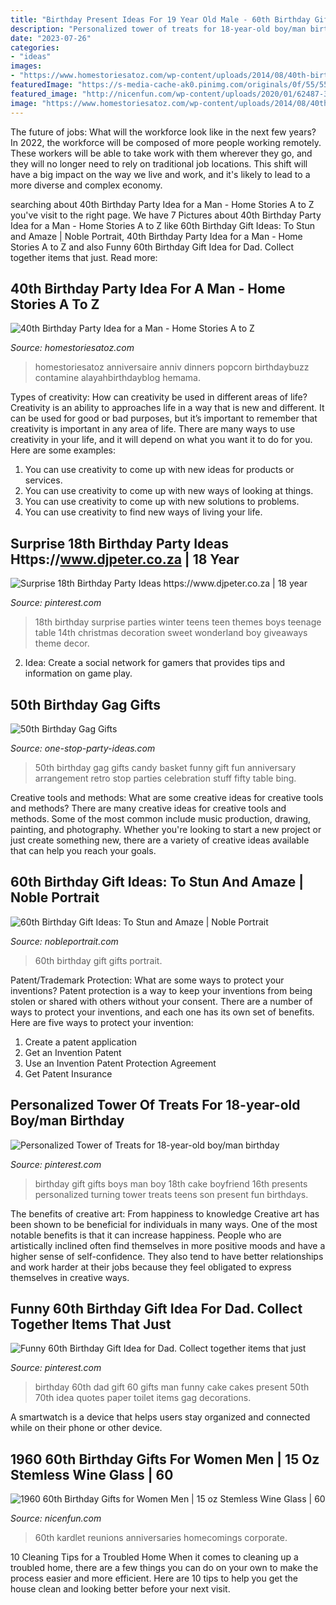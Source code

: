 ```yaml
---
title: "Birthday Present Ideas For 19 Year Old Male - 60th Birthday Gift Gifts Portrait"
description: "Personalized tower of treats for 18-year-old boy/man birthday"
date: "2023-07-26"
categories:
- "ideas"
images:
- "https://www.homestoriesatoz.com/wp-content/uploads/2014/08/40th-birthday-idea-for-a-man.jpg"
featuredImage: "https://s-media-cache-ak0.pinimg.com/originals/0f/55/55/0f55555836dc81aa4029d49b5f16a662.jpg"
featured_image: "http://nicenfun.com/wp-content/uploads/2020/01/62487-3.jpg"
image: "https://www.homestoriesatoz.com/wp-content/uploads/2014/08/40th-birthday-idea-for-a-man.jpg"
---
```



The future of jobs: What will the workforce look like in the next few years?
In 2022, the workforce will be composed of more people working remotely. These workers will be able to take work with them wherever they go, and they will no longer need to rely on traditional job locations. This shift will have a big impact on the way we live and work, and it's likely to lead to a more diverse and complex economy.

	

		
searching about 40th Birthday Party Idea for a Man - Home Stories A to Z you've visit to the right page. We have 7 Pictures about 40th Birthday Party Idea for a Man - Home Stories A to Z like 60th Birthday Gift Ideas: To Stun and Amaze | Noble Portrait, 40th Birthday Party Idea for a Man - Home Stories A to Z and also Funny 60th Birthday Gift Idea for Dad. Collect together items that just. Read more:
		
    
## 40th Birthday Party Idea For A Man - Home Stories A To Z

<img loading=lazy src="https://www.homestoriesatoz.com/wp-content/uploads/2014/08/40th-birthday-idea-for-a-man.jpg" onerror="this.onerror=null;this.src='https://tse3.mm.bing.net/th?id=OIP.0KNT9inq9nXCr0aiZ6g5zAHaHa&amp;pid=15.1';" alt="40th Birthday Party Idea for a Man - Home Stories A to Z">

_Source: homestoriesatoz.com_

>homestoriesatoz anniversaire anniv dinners popcorn birthdaybuzz contamine alayahbirthdayblog hemama. 

	

Types of creativity: How can creativity be used in different areas of life?
Creativity is an ability to approaches life in a way that is new and different. It can be used for good or bad purposes, but it’s important to remember that creativity is important in any area of life. There are many ways to use creativity in your life, and it will depend on what you want it to do for you. Here are some examples: 
1. You can use creativity to come up with new ideas for products or services.
2. You can use creativity to come up with new ways of looking at things.
3. You can use creativity to come up with new solutions to problems.
4. You can use creativity to find new ways of living your life.

    
## Surprise 18th Birthday Party Ideas Https://www.djpeter.co.za | 18 Year

<img loading=lazy src="https://s-media-cache-ak0.pinimg.com/originals/a1/50/c6/a150c6fee3642dddbcf5054cc5e35986.jpg" onerror="this.onerror=null;this.src='https://tse2.mm.bing.net/th?id=OIP.eB07DaI4AcCcYaASV9YzVAHaJ3&amp;pid=15.1';" alt="Surprise 18th Birthday Party Ideas https://www.djpeter.co.za | 18 year">

_Source: pinterest.com_

>18th birthday surprise parties winter teens teen themes boys teenage table 14th christmas decoration sweet wonderland boy giveaways theme decor. 

	

2. Idea: Create a social network for gamers that provides tips and information on game play.

    
## 50th Birthday Gag Gifts

<img loading=lazy src="http://www.one-stop-party-ideas.com/images/50th-Birthday-Gag-Gifts-Facts-Basket.jpg" onerror="this.onerror=null;this.src='https://tse2.mm.bing.net/th?id=OIP.S6QueK1cgAtFXZMFUCXUQQAAAA&amp;pid=15.1';" alt="50th Birthday Gag Gifts">

_Source: one-stop-party-ideas.com_

>50th birthday gag gifts candy basket funny gift fun anniversary arrangement retro stop parties celebration stuff fifty table bing. 

	

Creative tools and methods: What are some creative ideas for creative tools and methods?
There are many creative ideas for creative tools and methods. Some of the most common include music production, drawing, painting, and photography. Whether you're looking to start a new project or just create something new, there are a variety of creative ideas available that can help you reach your goals.

    
## 60th Birthday Gift Ideas: To Stun And Amaze | Noble Portrait

<img loading=lazy src="http://nobleportrait.com/wp-content/uploads/2017/05/60th-birthday-gift-ideas.jpg" onerror="this.onerror=null;this.src='https://tse4.mm.bing.net/th?id=OIP.S5L0iHZacNQ1rPvhtjq-owHaEH&amp;pid=15.1';" alt="60th Birthday Gift Ideas: To Stun and Amaze | Noble Portrait">

_Source: nobleportrait.com_

>60th birthday gift gifts portrait. 

	

Patent/Trademark Protection: What are some ways to protect your inventions?
Patent protection is a way to keep your inventions from being stolen or shared with others without your consent. There are a number of ways to protect your inventions, and each one has its own set of benefits. Here are five ways to protect your invention: 
1. Create a patent application 
2. Get an Invention Patent 
3. Use an Invention Patent Protection Agreement 
4. Get Patent Insurance 

    
## Personalized Tower Of Treats For 18-year-old Boy/man Birthday

<img loading=lazy src="https://s-media-cache-ak0.pinimg.com/originals/0f/55/55/0f55555836dc81aa4029d49b5f16a662.jpg" onerror="this.onerror=null;this.src='https://tse3.mm.bing.net/th?id=OIP.mt56oIkVhTEH5FjzBV1b0gAAAA&amp;pid=15.1';" alt="Personalized Tower of Treats for 18-year-old boy/man birthday">

_Source: pinterest.com_

>birthday gift gifts boys man boy 18th cake boyfriend 16th presents personalized turning tower treats teens son present fun birthdays. 

	

The benefits of creative art: From happiness to knowledge
Creative art has been shown to be beneficial for individuals in many ways. One of the most notable benefits is that it can increase happiness. People who are artistically inclined often find themselves in more positive moods and have a higher sense of self-confidence. They also tend to have better relationships and work harder at their jobs because they feel obligated to express themselves in creative ways.

    
## Funny 60th Birthday Gift Idea For Dad. Collect Together Items That Just

<img loading=lazy src="https://i.pinimg.com/originals/a6/9a/68/a69a68e6ff6ff4d1eea3aeb6403098ed.jpg" onerror="this.onerror=null;this.src='https://tse4.mm.bing.net/th?id=OIP.0JyKvCDXF5RVjHHIHd9RxgAAAA&amp;pid=15.1';" alt="Funny 60th Birthday Gift Idea for Dad. Collect together items that just">

_Source: pinterest.com_

>birthday 60th dad gift 60 gifts man funny cake cakes present 50th 70th idea quotes paper toilet items gag decorations. 

	

A smartwatch is a device that helps users stay organized and connected while on their phone or other device.

    
## 1960 60th Birthday Gifts For Women Men | 15 Oz Stemless Wine Glass | 60

<img loading=lazy src="http://nicenfun.com/wp-content/uploads/2020/01/62487-3.jpg" onerror="this.onerror=null;this.src='https://tse1.mm.bing.net/th?id=OIP.SngoFaLS1hmos42c4MJ7iQAAAA&amp;pid=15.1';" alt="1960 60th Birthday Gifts for Women Men | 15 oz Stemless Wine Glass | 60">

_Source: nicenfun.com_

>60th kardlet reunions anniversaries homecomings corporate. 

	

10 Cleaning Tips for a Troubled Home
When it comes to cleaning up a troubled home, there are a few things you can do on your own to make the process easier and more efficient. Here are 10 tips to help you get the house clean and looking better before your next visit.

